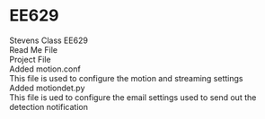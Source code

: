 # EE629 <br>
Stevens Class EE629<br>
Read Me File<br>
Project File<br>
Added motion.conf<br>
    This file is used to configure the motion and streaming settings<br>
Added motiondet.py<br>
    This file is ued to configure the email settings used to send out the detection notification<br>
